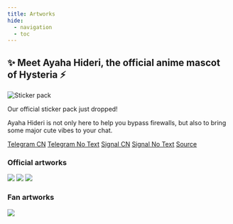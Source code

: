 ```yaml
---
title: Artworks
hide:
  - navigation
  - toc
---
```


## ✨ Meet Ayaha Hideri, the official anime mascot of Hysteria ⚡️

<div class="spcard">
    <img class="skip-lightbox" src="/assets/artworks/stickerpack.png" alt="Sticker pack">
    <div class="spcard-content">
        <p class="spcard-title">Our official sticker pack just dropped!</p>
        <p class="spcard-text">Ayaha Hideri is not only here to help you bypass firewalls, but also to bring some major cute vibes to your chat.</p>
        <div class="spbutton-container">
            <a class="spbutton" href="https://t.me/addstickers/Hideri1CN">Telegram CN</a>
            <a class="spbutton" href="https://t.me/addstickers/Hideri1NT">Telegram No Text</a>
            <a class="spbutton" href="https://signal.art/addstickers/#pack_id=78143270530d3bef35ea1f52869ddc12&pack_key=f1c16e15139224306d19cf1db5c0b2a4867c802984bde12500434b0680db4c6f">Signal CN</a>
            <a class="spbutton" href="https://signal.art/addstickers/#pack_id=47002595b4e5b320f52cdb166c18d324&pack_key=4db2065027244eebe81f1e8d437d6c9fa9813c1d6b27ce3a16b5c30c450a7377">Signal No Text</a>
            <a class="spbutton" href="https://github.com/apernet/hysteria-hideri-stickers">Source</a>
        </div>
    </div>
</div>

### Official artworks

<div class="artworks-gal">
    <img src="/assets/artworks/hc_name.png">
    <img src="/assets/artworks/hc_q.png">
    <img src="/assets/artworks/ebiblue.png">
</div>

### Fan artworks

<div class="artworks-gal">
    <img src="/assets/artworks/tonyzhang.png">
</div>
